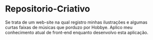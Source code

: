 # Repositorio-Criativo
Se trata de um web-site na qual registro minhas ilustrações e algumas curtas faixas de músicas que porduzo por Hobbye. Aplico meu conhecimento atual de front-end enquanto desenvolvo esta aplicação.
